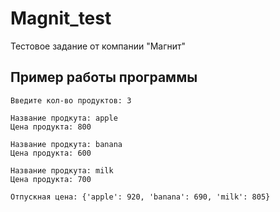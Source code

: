 # Magnit_test
Тестовое задание от компании "Магнит"

## Пример работы программы
```
Введите кол-во продуктов: 3

Название продкута: apple
Цена продукта: 800

Название продкута: banana
Цена продукта: 600

Название продкута: milk
Цена продукта: 700

Отпускная цена: {'apple': 920, 'banana': 690, 'milk': 805}

```
